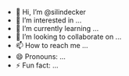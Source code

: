 - 👋 Hi, I’m @silindecker
- 👀 I’m interested in ...
- 🌱 I’m currently learning ...
- 💞️ I’m looking to collaborate on ...
- 📫 How to reach me ...
- 😄 Pronouns: ...
- ⚡ Fun fact: ...

<!---
silindecker/silindecker is a ✨ special ✨ repository because its `README.md` (this file) appears on your GitHub profile.
You can click the Preview link to take a look at your changes.
--->
